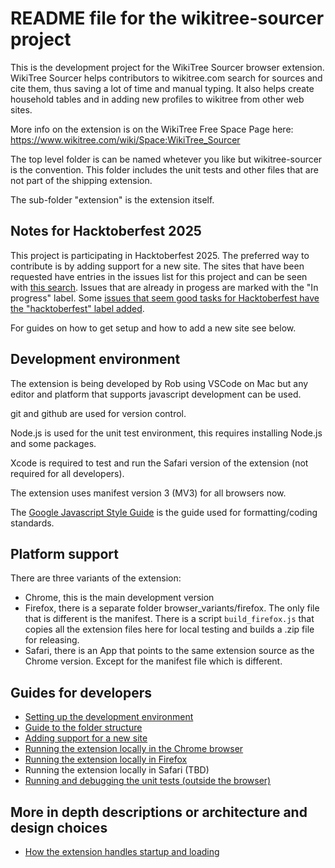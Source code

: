 # README file for the wikitree-sourcer project

This is the development project for the WikiTree Sourcer browser extension. WikiTree Sourcer helps contributors to wikitree.com search for sources and cite them, thus saving a lot of time and manual typing. It also helps create household tables and in adding new profiles to wikitree from other web sites.

More info on the extension is on the WikiTree Free Space Page here: https://www.wikitree.com/wiki/Space:WikiTree_Sourcer

The top level folder is can be named whetever you like but wikitree-sourcer is the convention.
This folder includes the unit tests and other files
that are not part of the shipping extension.

The sub-folder "extension" is the extension itself.

## Notes for Hacktoberfest 2025

This project is participating in Hacktoberfest 2025. The preferred way to contribute is by adding support for a new site. The sites that have been requested have entries in the issues list for this project and can be seen with [this search](https://github.com/RobPavey/wikitree-sourcer/issues?q=is%3Aissue%20state%3Aopen%20label%3A%22Add%20new%20site%22). Issues that are already in progess are marked with the "In progress" label. Some [issues that seem good tasks for Hacktoberfest have the "hacktoberfest" label added](https://github.com/RobPavey/wikitree-sourcer/issues?q=is%3Aissue%20state%3Aopen%20label%3Ahacktoberfest).

For guides on how to get setup and how to add a new site see below.

## Development environment

The extension is being developed by Rob using VSCode on Mac but any editor and platform that supports javascript development can be used.

git and github are used for version control.

Node.js is used for the unit test environment, this requires installing Node.js and some packages.

Xcode is required to test and run the Safari version of the extension (not required for all developers).

The extension uses manifest version 3 (MV3) for all browsers now.

The [Google Javascript Style Guide](https://google.github.io/styleguide/jsguide.html) is the guide used for formatting/coding standards.

## Platform support

There are three variants of the extension:

- Chrome, this is the main development version
- Firefox, there is a separate folder browser_variants/firefox. The only file that is different is the manifest. There is a script `build_firefox.js` that copies all the extension files here for local testing and builds a .zip file for releasing.
- Safari, there is an App that points to the same extension source as the Chrome version. Except for the manifest file which is different.

## Guides for developers

- [Setting up the development environment](contributors/setup_guide.md)
- [Guide to the folder structure](dev_notes/folder_structure.md)
- [Adding support for a new site](dev_notes/adding_a_new_site.md)
- [Running the extension locally in the Chrome browser](dev_notes/run_locally_chrome.md)
- [Running the extension locally in Firefox](dev_notes/run_locally_firefox.md)
- Running the extension locally in Safari (TBD)
- [Running and debugging the unit tests (outside the browser)](dev_notes/run_debug_unit_tests.md)

## More in depth descriptions or architecture and design choices

- [How the extension handles startup and loading](dev_notes/startup_and_loading.md)

  
